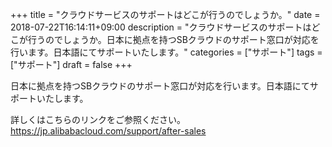 +++
title = "クラウドサービスのサポートはどこが行うのでしょうか。"
date = 2018-07-22T16:14:11+09:00
description = "クラウドサービスのサポートはどこが行うのでしょうか。日本に拠点を持つSBクラウドのサポート窓口が対応を行います。日本語にてサポートいたします。"
categories = ["サポート"]
tags = ["サポート"]
draft = false
+++

日本に拠点を持つSBクラウドのサポート窓口が対応を行います。日本語にてサポートいたします。
<!--more-->

詳しくはこちらのリンクをご参照ください。
https://jp.alibabacloud.com/support/after-sales
